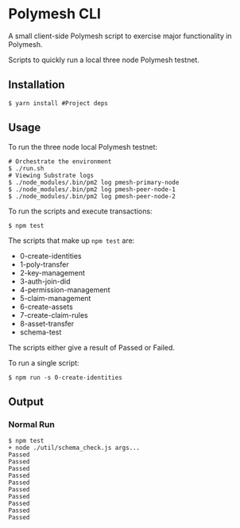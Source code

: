 # Polymesh CLI

A small client-side Polymesh script to exercise major functionality in Polymesh.

Scripts to quickly run a local three node Polymesh testnet.

## Installation

```shell
$ yarn install #Project deps
```

## Usage

To run the three node local Polymesh testnet:

```shell
# Orchestrate the environment
$ ./run.sh 
# Viewing Substrate logs
$ ./node_modules/.bin/pm2 log pmesh-primary-node
$ ./node_modules/.bin/pm2 log pmesh-peer-node-1
$ ./node_modules/.bin/pm2 log pmesh-peer-node-2
```

To run the scripts and execute transactions:

```shell
$ npm test
```

The scripts that make up `npm test` are:

 - 0-create-identities
 - 1-poly-transfer
 - 2-key-management
 - 3-auth-join-did
 - 4-permission-management
 - 5-claim-management
 - 6-create-assets
 - 7-create-claim-rules
 - 8-asset-transfer
 - schema-test

 The scripts either give a result of Passed or Failed.

 To run a single script:
 ```shell
$ npm run -s 0-create-identities
```

## Output

### Normal Run

```
$ npm test
+ node ./util/schema_check.js args...
Passed
Passed
Passed
Passed
Passed
Passed
Passed
Passed
Passed
Passed

```

